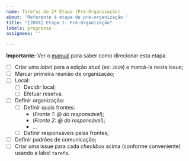 ```yaml
---
name: Tarefas da 1ª Etapa (Pré-Organização)
about: 'Referente à etapa de pré-organização '
title: "[20XX] Etapa 1: Pré-Organização"
labels: progresso
assignees: ''

---
```


**Importante:** Ver o [manual](https://github.com/seccom-ufsc/manual/wiki/1.-Pr%C3%A9-Organiza%C3%A7%C3%A3o) para saber como direcionar esta etapa.

- [ ] Criar uma _label_ para a edição atual (ex: `2019`) e marcá-la nesta issue;
- [ ] Marcar primeira reunião de organização;
- [ ] Local:
  - [ ] Decidir local;
  - [ ] Efetuar reserva.
- [ ] Definir organização:
  - [ ] Definir quais frontes:
    - (_Fronte 1: @ do responsável_);
    - (_Fronte 2: @ do responsável_);
    - ...
  - [ ] Definir responsáveis pelas frontes;
- [ ] Definir padrões de comunicação;
- [ ] Criar uma issue para cada _checkbox_ acima (conforme conveniente) usando a label `tarefa`.
